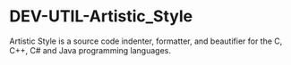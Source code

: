DEV-UTIL-Artistic_Style
=======================

Artistic Style is a source code indenter, formatter, and beautifier for the C, C++, C# and Java programming languages.
